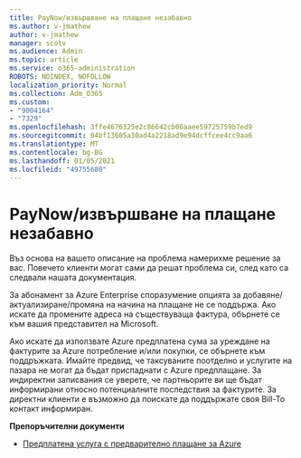 ```yaml
---
title: PayNow/извършване на плащане незабавно
ms.author: v-jmathew
author: v-jmathew
manager: scotv
ms.audience: Admin
ms.topic: article
ms.service: o365-administration
ROBOTS: NOINDEX, NOFOLLOW
localization_priority: Normal
ms.collection: Adm_O365
ms.custom:
- "9004164"
- "7329"
ms.openlocfilehash: 3ffe4676325e2c86642cb06aaee59725759b7ed9
ms.sourcegitcommit: 04bf13605a30ad4a2218ad9e94dcffcee4cc9aa6
ms.translationtype: MT
ms.contentlocale: bg-BG
ms.lasthandoff: 01/05/2021
ms.locfileid: "49755680"
---
```

# <a name="paynowmake-payment-immediately"></a>PayNow/извършване на плащане незабавно

Въз основа на вашето описание на проблема намерихме решение за вас. Повечето клиенти могат сами да решат проблема си, след като са следвали нашата документация.

За абонамент за Azure Enterprise споразумение опцията за добавяне/актуализиране/промяна на начина на плащане не се поддържа. Ако искате да промените адреса на съществуваща фактура, обърнете се към вашия представител на Microsoft.

Ако искате да използвате Azure предплатена сума за уреждане на фактурите за Azure потребление и/или покупки, се обърнете към поддръжката. Имайте предвид, че таксуваните поотделно и услугите на пазара не могат да бъдат приспаднати с Azure предплащане. За индиректни записвания се уверете, че партньорите ви ще бъдат информирани относно потенциалните последствия за фактурите. За директни клиенти е възможно да поискате да поддържате своя Bill-To контакт информиран.

**Препоръчителни документи**

- [Предплатена услуга с предварително плащане за Azure](https://docs.microsoft.com/azure/cost-management-billing/manage/ea-portal-enrollment-invoices#pay-your-overage-with-your-azure-prepayment)
